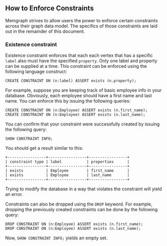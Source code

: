 ## How to Enforce Constraints

Memgraph strives to allow users the power to enforce certain constraints across
their graph data model. The specifics of those constraints are laid out in the
remainder of this document.

### Existence constraint

Existence constraint enforces that each each vertex that has a specific `label`
also must have the specified `property`. Only one label and property can be
supplied at a time.  This constraint can be enforced using the following
language construct:

```opencypher
CREATE CONSTRAINT ON (n:label) ASSERT exists (n.property);
```

For example, suppose you are keeping track of basic employee info in your
database. Obviously, each employee should have a first name and last name. You
can enforce this by issuing the following queries:

```opencypher
CREATE CONSTRAINT ON (n:Employee) ASSERT exists (n.first_name);
CREATE CONSTRAINT ON (n:Employee) ASSERT exists (n.last_name);
```

You can confirm that your constraint were successfully created by issuing the
following query:

```opencypher
SHOW CONSTRAINT INFO;
```

You should get a result similar to this:

```plaintext
+-----------------+-----------------+-----------------+
| constraint type | label           | properties      |
+-----------------+-----------------+-----------------+
| exists          | Employee        | first_name      |
| exists          | Employee        | last_name       |
+-----------------+-----------------+-----------------+
```

Trying to modify the database in a way that violates the constraint will
yield an error.

Constraints can also be dropped using the `DROP` keyword. For example,
dropping the previously created constraints can be done by the following
query:

```opencypher
DROP CONSTRAINT ON (n:Employee) ASSERT exists (n.first_name);
DROP CONSTRAINT ON (n:Employee) ASSERT exists (n.last_name);
```

Now, `SHOW CONSTRAINT INFO;` yields an empty set.
